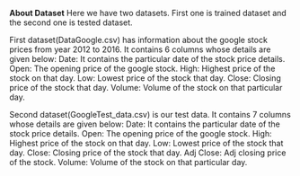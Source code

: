 **About Dataset**
Here we have two datasets. First one is trained dataset and the second one is tested dataset.

First dataset(DataGoogle.csv) has information about the google stock prices from year 2012 to 2016. It contains 6 columns whose details are given below:
Date: It contains the particular date of the stock price details.
Open: The opening price of the google stock.
High: Highest price of the stock on that day.
Low: Lowest price of the stock that day.
Close: Closing price of the stock that day.
Volume: Volume of the stock on that particular day.

Second dataset(GoogleTest_data.csv) is our test data. It contains 7 columns whose details are given below:
Date: It contains the particular date of the stock price details.
Open: The opening price of the google stock.
High: Highest price of the stock on that day.
Low: Lowest price of the stock that day.
Close: Closing price of the stock that day.
Adj Close: Adj closing price of the stock.
Volume: Volume of the stock on that particular day.
